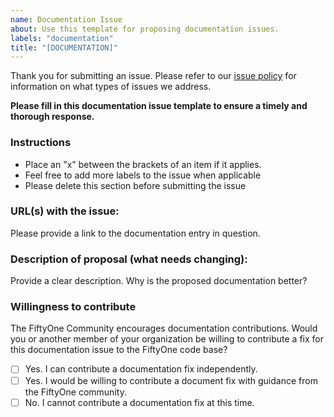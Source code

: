 ```yaml
---
name: Documentation Issue
about: Use this template for proposing documentation issues.
labels: "documentation"
title: "[DOCUMENTATION]"
---
```


Thank you for submitting an issue. Please refer to our
[issue policy](https://www.github.com/mlflow/mlflow/blob/master/ISSUE_POLICY.md)
for information on what types of issues we address.

**Please fill in this documentation issue template to ensure a timely and
thorough response.**

### Instructions

-   Place an "x" between the brackets of an item if it applies.
-   Feel free to add more labels to the issue when applicable
-   Please delete this section before submitting the issue

### URL(s) with the issue:

Please provide a link to the documentation entry in question.

### Description of proposal (what needs changing):

Provide a clear description. Why is the proposed documentation better?

### Willingness to contribute

The FiftyOne Community encourages documentation contributions. Would you or
another member of your organization be willing to contribute a fix for this
documentation issue to the FiftyOne code base?

-   [ ] Yes. I can contribute a documentation fix independently.
-   [ ] Yes. I would be willing to contribute a document fix with guidance from
        the FiftyOne community.
-   [ ] No. I cannot contribute a documentation fix at this time.
